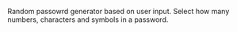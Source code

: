 Random passowrd generator based on user input. Select how many numbers, characters and symbols in a password.
